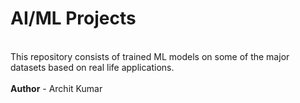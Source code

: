 # AI/ML Projects
<br>
This repository consists of trained ML models on some of the 
major datasets based on real life applications.
<br><br>
<b>Author</b> - Archit Kumar

